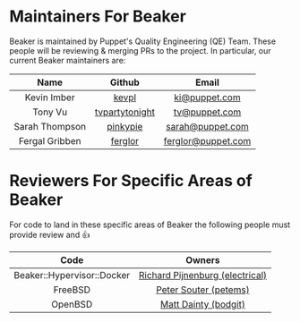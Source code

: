 # Maintainers For Beaker

Beaker is maintained by Puppet's Quality Engineering (QE) Team. These people
will be reviewing & merging PRs to the project.
In particular, our current Beaker maintainers are:

| Name           | Github                                              | Email                |
|:--------------:|:---------------------------------------------------:|:--------------------:|
| Kevin Imber    | [kevpl](https://github.com/kevpl)                   | <ki@puppet.com>      |
| Tony Vu        | [tvpartytonight](https://github.com/tvpartytonight) | <tv@puppet.com>      |
| Sarah Thompson | [pinkypie](https://github.com/pinkypie)             | <sarah@puppet.com>   |
| Fergal Gribben | [ferglor](https://github.com/ferglor)               | <ferglor@puppet.com> |

# Reviewers For Specific Areas of Beaker

For code to land in these specific areas of Beaker the following people must provide review and :+1:

 Code | Owners
:-------:|:----------:
Beaker::Hypervisor::Docker | [Richard Pijnenburg (electrical)](https://github.com/electrical)
FreeBSD | [Peter Souter (petems)](https://github.com/petems)
OpenBSD | [Matt Dainty (bodgit)](https://github.com/bodgit)
